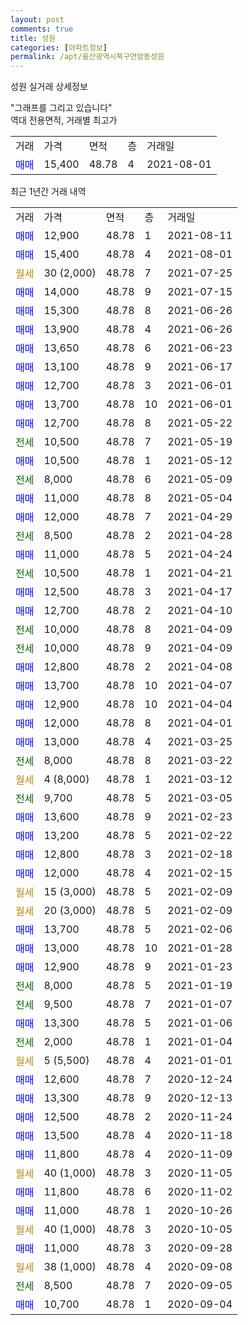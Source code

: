 ```yaml
---
layout: post
comments: true
title: 성원
categories: [아파트정보]
permalink: /apt/울산광역시북구연암동성원
---
```


성원 실거래 상세정보

<script type="text/javascript">
  google.charts.load('current', {'packages':['line', 'corechart']});
  google.charts.setOnLoadCallback(drawChart);

  function drawChart() {
    var data = new google.visualization.DataTable();
    data.addColumn('date', '거래일');
    data.addColumn('number', "매매");
    data.addColumn('number', "전세");
    data.addColumn('number', "전매");

    data.addRows([[new Date(Date.parse("2021-08-11")), 12900, null, null], [new Date(Date.parse("2021-08-01")), 15400, null, null], [new Date(Date.parse("2021-07-25")), null, null, null], [new Date(Date.parse("2021-07-15")), 14000, null, null], [new Date(Date.parse("2021-06-26")), 15300, null, null], [new Date(Date.parse("2021-06-26")), 13900, null, null], [new Date(Date.parse("2021-06-23")), 13650, null, null], [new Date(Date.parse("2021-06-17")), 13100, null, null], [new Date(Date.parse("2021-06-01")), 12700, null, null], [new Date(Date.parse("2021-06-01")), 13700, null, null], [new Date(Date.parse("2021-05-22")), 12700, null, null], [new Date(Date.parse("2021-05-19")), null, 10500, null], [new Date(Date.parse("2021-05-12")), 10500, null, null], [new Date(Date.parse("2021-05-09")), null, 8000, null], [new Date(Date.parse("2021-05-04")), 11000, null, null], [new Date(Date.parse("2021-04-29")), 12000, null, null], [new Date(Date.parse("2021-04-28")), null, 8500, null], [new Date(Date.parse("2021-04-24")), 11000, null, null], [new Date(Date.parse("2021-04-21")), null, 10500, null], [new Date(Date.parse("2021-04-17")), 12500, null, null], [new Date(Date.parse("2021-04-10")), 12700, null, null], [new Date(Date.parse("2021-04-09")), null, 10000, null], [new Date(Date.parse("2021-04-09")), null, 10000, null], [new Date(Date.parse("2021-04-08")), 12800, null, null], [new Date(Date.parse("2021-04-07")), 13700, null, null], [new Date(Date.parse("2021-04-04")), 12900, null, null], [new Date(Date.parse("2021-04-01")), 12000, null, null], [new Date(Date.parse("2021-03-25")), 13000, null, null], [new Date(Date.parse("2021-03-22")), null, 8000, null], [new Date(Date.parse("2021-03-12")), null, null, null], [new Date(Date.parse("2021-03-05")), null, 9700, null], [new Date(Date.parse("2021-02-23")), 13600, null, null], [new Date(Date.parse("2021-02-22")), 13200, null, null], [new Date(Date.parse("2021-02-18")), 12800, null, null], [new Date(Date.parse("2021-02-15")), 12000, null, null], [new Date(Date.parse("2021-02-09")), null, null, null], [new Date(Date.parse("2021-02-09")), null, null, null], [new Date(Date.parse("2021-02-06")), 13700, null, null], [new Date(Date.parse("2021-01-28")), 13000, null, null], [new Date(Date.parse("2021-01-23")), 12900, null, null], [new Date(Date.parse("2021-01-19")), null, 8000, null], [new Date(Date.parse("2021-01-07")), null, 9500, null], [new Date(Date.parse("2021-01-06")), 13300, null, null], [new Date(Date.parse("2021-01-04")), null, 2000, null], [new Date(Date.parse("2021-01-01")), null, null, null], [new Date(Date.parse("2020-12-24")), 12600, null, null], [new Date(Date.parse("2020-12-13")), 13300, null, null], [new Date(Date.parse("2020-11-24")), 12500, null, null], [new Date(Date.parse("2020-11-18")), 13500, null, null], [new Date(Date.parse("2020-11-09")), 11800, null, null], [new Date(Date.parse("2020-11-05")), null, null, null], [new Date(Date.parse("2020-11-02")), 11800, null, null], [new Date(Date.parse("2020-10-26")), 11000, null, null], [new Date(Date.parse("2020-10-05")), null, null, null], [new Date(Date.parse("2020-09-28")), 11000, null, null], [new Date(Date.parse("2020-09-08")), null, null, null], [new Date(Date.parse("2020-09-05")), null, 8500, null], [new Date(Date.parse("2020-09-04")), 10700, null, null]]);

    var options = {
      hAxis: {
        format: 'yyyy/MM/dd'
      },    
      lineWidth: 0,
      pointsVisible: true,    
      title: '최근 1년간 유형별 실거래가 분포',
      legend: { position: 'bottom' }
    };

    var formatter = new google.visualization.NumberFormat({pattern:'###,###'} );
    formatter.format(data, 1);
    formatter.format(data, 2);
    
    setTimeout(function() {
        var chart = new google.visualization.LineChart(document.getElementById('columnchart_material'));
        chart.draw(data, (options));
        document.getElementById('loading').style.display = 'none';
    }, 1000);
  }
</script>


<div id="loading" style="z-index:20; display: block; margin-left: 0px">"그래프를 그리고 있습니다"</div>
<div id="columnchart_material" style="width: 95%; margin-left: 0px; display: block"></div>
<!-- contents start -->
역대 전용면적, 거래별 최고가
<table class="sortable">
    <tr>
      <td>거래</td>
      <td>가격</td>
      <td>면적</td>
      <td>층</td>
      <td>거래일</td>
    </tr>
        <tr>
          <td><a style="color: blue">매매</a></td>
          <td>15,400</td>
          <td>48.78</td>
          <td>4</td>
          <td>2021-08-01</td>
        </tr>        
    
    
</table>

최근 1년간 거래 내역

<table class="sortable">
    <tr>
      <td>거래</td>
      <td>가격</td>
      <td>면적</td>
      <td>층</td>
      <td>거래일</td>
    </tr>
    <tr>
      <td><a style="color: blue">매매</a></td>
      <td>12,900</td>
      <td>48.78</td>
      <td>1</td>
      <td>2021-08-11</td>
    </tr>          <tr>
      <td><a style="color: blue">매매</a></td>
      <td>15,400</td>
      <td>48.78</td>
      <td>4</td>
      <td>2021-08-01</td>
    </tr>          <tr>
      <td><a style="color: darkgoldenrod">월세</a></td>
      <td>30 (2,000)</td>
      <td>48.78</td>
      <td>7</td>
      <td>2021-07-25</td>
    </tr>          <tr>
      <td><a style="color: blue">매매</a></td>
      <td>14,000</td>
      <td>48.78</td>
      <td>9</td>
      <td>2021-07-15</td>
    </tr>          <tr>
      <td><a style="color: blue">매매</a></td>
      <td>15,300</td>
      <td>48.78</td>
      <td>8</td>
      <td>2021-06-26</td>
    </tr>          <tr>
      <td><a style="color: blue">매매</a></td>
      <td>13,900</td>
      <td>48.78</td>
      <td>4</td>
      <td>2021-06-26</td>
    </tr>          <tr>
      <td><a style="color: blue">매매</a></td>
      <td>13,650</td>
      <td>48.78</td>
      <td>6</td>
      <td>2021-06-23</td>
    </tr>          <tr>
      <td><a style="color: blue">매매</a></td>
      <td>13,100</td>
      <td>48.78</td>
      <td>9</td>
      <td>2021-06-17</td>
    </tr>          <tr>
      <td><a style="color: blue">매매</a></td>
      <td>12,700</td>
      <td>48.78</td>
      <td>3</td>
      <td>2021-06-01</td>
    </tr>          <tr>
      <td><a style="color: blue">매매</a></td>
      <td>13,700</td>
      <td>48.78</td>
      <td>10</td>
      <td>2021-06-01</td>
    </tr>          <tr>
      <td><a style="color: blue">매매</a></td>
      <td>12,700</td>
      <td>48.78</td>
      <td>8</td>
      <td>2021-05-22</td>
    </tr>          <tr>
      <td><a style="color: darkgreen">전세</a></td>
      <td>10,500</td>
      <td>48.78</td>
      <td>7</td>
      <td>2021-05-19</td>
    </tr>          <tr>
      <td><a style="color: blue">매매</a></td>
      <td>10,500</td>
      <td>48.78</td>
      <td>1</td>
      <td>2021-05-12</td>
    </tr>          <tr>
      <td><a style="color: darkgreen">전세</a></td>
      <td>8,000</td>
      <td>48.78</td>
      <td>6</td>
      <td>2021-05-09</td>
    </tr>          <tr>
      <td><a style="color: blue">매매</a></td>
      <td>11,000</td>
      <td>48.78</td>
      <td>8</td>
      <td>2021-05-04</td>
    </tr>          <tr>
      <td><a style="color: blue">매매</a></td>
      <td>12,000</td>
      <td>48.78</td>
      <td>7</td>
      <td>2021-04-29</td>
    </tr>          <tr>
      <td><a style="color: darkgreen">전세</a></td>
      <td>8,500</td>
      <td>48.78</td>
      <td>2</td>
      <td>2021-04-28</td>
    </tr>          <tr>
      <td><a style="color: blue">매매</a></td>
      <td>11,000</td>
      <td>48.78</td>
      <td>5</td>
      <td>2021-04-24</td>
    </tr>          <tr>
      <td><a style="color: darkgreen">전세</a></td>
      <td>10,500</td>
      <td>48.78</td>
      <td>1</td>
      <td>2021-04-21</td>
    </tr>          <tr>
      <td><a style="color: blue">매매</a></td>
      <td>12,500</td>
      <td>48.78</td>
      <td>3</td>
      <td>2021-04-17</td>
    </tr>          <tr>
      <td><a style="color: blue">매매</a></td>
      <td>12,700</td>
      <td>48.78</td>
      <td>2</td>
      <td>2021-04-10</td>
    </tr>          <tr>
      <td><a style="color: darkgreen">전세</a></td>
      <td>10,000</td>
      <td>48.78</td>
      <td>8</td>
      <td>2021-04-09</td>
    </tr>          <tr>
      <td><a style="color: darkgreen">전세</a></td>
      <td>10,000</td>
      <td>48.78</td>
      <td>9</td>
      <td>2021-04-09</td>
    </tr>          <tr>
      <td><a style="color: blue">매매</a></td>
      <td>12,800</td>
      <td>48.78</td>
      <td>2</td>
      <td>2021-04-08</td>
    </tr>          <tr>
      <td><a style="color: blue">매매</a></td>
      <td>13,700</td>
      <td>48.78</td>
      <td>10</td>
      <td>2021-04-07</td>
    </tr>          <tr>
      <td><a style="color: blue">매매</a></td>
      <td>12,900</td>
      <td>48.78</td>
      <td>10</td>
      <td>2021-04-04</td>
    </tr>          <tr>
      <td><a style="color: blue">매매</a></td>
      <td>12,000</td>
      <td>48.78</td>
      <td>8</td>
      <td>2021-04-01</td>
    </tr>          <tr>
      <td><a style="color: blue">매매</a></td>
      <td>13,000</td>
      <td>48.78</td>
      <td>4</td>
      <td>2021-03-25</td>
    </tr>          <tr>
      <td><a style="color: darkgreen">전세</a></td>
      <td>8,000</td>
      <td>48.78</td>
      <td>8</td>
      <td>2021-03-22</td>
    </tr>          <tr>
      <td><a style="color: darkgoldenrod">월세</a></td>
      <td>4 (8,000)</td>
      <td>48.78</td>
      <td>1</td>
      <td>2021-03-12</td>
    </tr>          <tr>
      <td><a style="color: darkgreen">전세</a></td>
      <td>9,700</td>
      <td>48.78</td>
      <td>5</td>
      <td>2021-03-05</td>
    </tr>          <tr>
      <td><a style="color: blue">매매</a></td>
      <td>13,600</td>
      <td>48.78</td>
      <td>9</td>
      <td>2021-02-23</td>
    </tr>          <tr>
      <td><a style="color: blue">매매</a></td>
      <td>13,200</td>
      <td>48.78</td>
      <td>5</td>
      <td>2021-02-22</td>
    </tr>          <tr>
      <td><a style="color: blue">매매</a></td>
      <td>12,800</td>
      <td>48.78</td>
      <td>3</td>
      <td>2021-02-18</td>
    </tr>          <tr>
      <td><a style="color: blue">매매</a></td>
      <td>12,000</td>
      <td>48.78</td>
      <td>4</td>
      <td>2021-02-15</td>
    </tr>          <tr>
      <td><a style="color: darkgoldenrod">월세</a></td>
      <td>15 (3,000)</td>
      <td>48.78</td>
      <td>5</td>
      <td>2021-02-09</td>
    </tr>          <tr>
      <td><a style="color: darkgoldenrod">월세</a></td>
      <td>20 (3,000)</td>
      <td>48.78</td>
      <td>5</td>
      <td>2021-02-09</td>
    </tr>          <tr>
      <td><a style="color: blue">매매</a></td>
      <td>13,700</td>
      <td>48.78</td>
      <td>5</td>
      <td>2021-02-06</td>
    </tr>          <tr>
      <td><a style="color: blue">매매</a></td>
      <td>13,000</td>
      <td>48.78</td>
      <td>10</td>
      <td>2021-01-28</td>
    </tr>          <tr>
      <td><a style="color: blue">매매</a></td>
      <td>12,900</td>
      <td>48.78</td>
      <td>9</td>
      <td>2021-01-23</td>
    </tr>          <tr>
      <td><a style="color: darkgreen">전세</a></td>
      <td>8,000</td>
      <td>48.78</td>
      <td>5</td>
      <td>2021-01-19</td>
    </tr>          <tr>
      <td><a style="color: darkgreen">전세</a></td>
      <td>9,500</td>
      <td>48.78</td>
      <td>7</td>
      <td>2021-01-07</td>
    </tr>          <tr>
      <td><a style="color: blue">매매</a></td>
      <td>13,300</td>
      <td>48.78</td>
      <td>5</td>
      <td>2021-01-06</td>
    </tr>          <tr>
      <td><a style="color: darkgreen">전세</a></td>
      <td>2,000</td>
      <td>48.78</td>
      <td>1</td>
      <td>2021-01-04</td>
    </tr>          <tr>
      <td><a style="color: darkgoldenrod">월세</a></td>
      <td>5 (5,500)</td>
      <td>48.78</td>
      <td>4</td>
      <td>2021-01-01</td>
    </tr>          <tr>
      <td><a style="color: blue">매매</a></td>
      <td>12,600</td>
      <td>48.78</td>
      <td>7</td>
      <td>2020-12-24</td>
    </tr>          <tr>
      <td><a style="color: blue">매매</a></td>
      <td>13,300</td>
      <td>48.78</td>
      <td>9</td>
      <td>2020-12-13</td>
    </tr>          <tr>
      <td><a style="color: blue">매매</a></td>
      <td>12,500</td>
      <td>48.78</td>
      <td>2</td>
      <td>2020-11-24</td>
    </tr>          <tr>
      <td><a style="color: blue">매매</a></td>
      <td>13,500</td>
      <td>48.78</td>
      <td>4</td>
      <td>2020-11-18</td>
    </tr>          <tr>
      <td><a style="color: blue">매매</a></td>
      <td>11,800</td>
      <td>48.78</td>
      <td>4</td>
      <td>2020-11-09</td>
    </tr>          <tr>
      <td><a style="color: darkgoldenrod">월세</a></td>
      <td>40 (1,000)</td>
      <td>48.78</td>
      <td>3</td>
      <td>2020-11-05</td>
    </tr>          <tr>
      <td><a style="color: blue">매매</a></td>
      <td>11,800</td>
      <td>48.78</td>
      <td>6</td>
      <td>2020-11-02</td>
    </tr>          <tr>
      <td><a style="color: blue">매매</a></td>
      <td>11,000</td>
      <td>48.78</td>
      <td>1</td>
      <td>2020-10-26</td>
    </tr>          <tr>
      <td><a style="color: darkgoldenrod">월세</a></td>
      <td>40 (1,000)</td>
      <td>48.78</td>
      <td>3</td>
      <td>2020-10-05</td>
    </tr>          <tr>
      <td><a style="color: blue">매매</a></td>
      <td>11,000</td>
      <td>48.78</td>
      <td>3</td>
      <td>2020-09-28</td>
    </tr>          <tr>
      <td><a style="color: darkgoldenrod">월세</a></td>
      <td>38 (1,000)</td>
      <td>48.78</td>
      <td>4</td>
      <td>2020-09-08</td>
    </tr>          <tr>
      <td><a style="color: darkgreen">전세</a></td>
      <td>8,500</td>
      <td>48.78</td>
      <td>7</td>
      <td>2020-09-05</td>
    </tr>          <tr>
      <td><a style="color: blue">매매</a></td>
      <td>10,700</td>
      <td>48.78</td>
      <td>1</td>
      <td>2020-09-04</td>
    </tr>      </table>
<!-- contents end -->    

